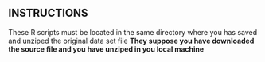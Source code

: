 ## INSTRUCTIONS

These R scripts must be located in the same directory where you has saved and unziped the original data set file 
<b>They suppose you have downloaded the source file and you have unziped in you local machine

